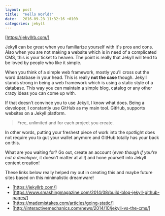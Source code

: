 ```yaml
---
layout: post
title:  "Hello World!"
date:   2016-09-28 11:32:16 +0100
categories: jekyll
---
```

[https://jekyllrb.com/]

Jekyll can be great when you familiarize yourself with it's pros and cons.
Also when you are not making a website which is in need of a complicated CMS,
this is your ticket to heaven. The point is really that Jekyll will tend to
be loved by people who like it simple.

When you think of a simple web framework, mostly you'll cross out the word
database in your head. This is really **not the case** though.
Jekyll stands strong in being a web framework which is using a static style
of a database. This way you can maintain a simple blog, catalog or any other
crazy ideas you can come up with.

If that doesn't convince you to use Jekyll, I know what does.
Being a developer, I constantly use GitHub as my main tool.
GitHub, supports websites on a Jekyll platform.

>Free, unlimited and for each project you create.

In other words, putting your freshest piece of work into the spotlight
does not require you to gut your wallet anymore and GitHub totally
has your back on this.

What are you waiting for? Go out, create an account (*even though if you're
not a developer*, it doesn't matter at all!) and hone yourself into Jekyll
content creation!

These links below really helped my out in creating this and maybe
future sites based on this minimalistic dreamware!
- [https://jekyllrb.com/]
- [https://www.smashingmagazine.com/2014/08/build-blog-jekyll-github-pages/]
- [https://mademistakes.com/articles/going-static/]
- [http://interactivemechanics.com/news/2014/10/jekyll-vs-the-cms/]
